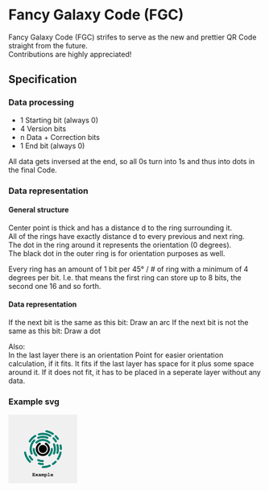 # Fancy Galaxy Code (FGC)
Fancy Galaxy Code (FGC) strifes to serve as the new and prettier QR Code straight from the future.  
Contributions are highly appreciated!

## Specification

### Data processing
- 1 Starting bit (always 0)
- 4 Version bits
- n Data + Correction bits
- 1 End bit (always 0)
  
All data gets inversed at the end, so all 0s turn into 1s and thus into dots in the final Code.


### Data representation
#### General structure
Center point is thick and has a distance d to the ring surrounding it.  
All of the rings have exactly distance d to every previous and next ring.  
The dot in the ring around it represents the orientation (0 degrees).  
The black dot in the outer ring is for orientation purposes as well. 

Every ring has an amount of 1 bit per 45° / # of ring with a minimum of 4 degrees per bit.
I.e. that means the first ring can store up to 8 bits, the second one 16 and so forth.

#### Data representation
If the next bit is the same as this bit: Draw an arc
If the next bit is not the same as this bit: Draw a dot
  
Also:  
In the last layer there is an orientation Point for easier orientation calculation, if it fits. 
It fits if the last layer has space for it plus some space around it.
If it does not fit, it has to be placed in a seperate layer without any data.

### Example svg
![Alt text](./static/example.svg)
